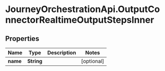 # JourneyOrchestrationApi.OutputConnectorRealtimeOutputStepsInner

## Properties

Name | Type | Description | Notes
------------ | ------------- | ------------- | -------------
**name** | **String** |  | [optional] 


